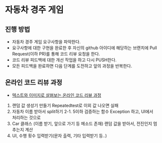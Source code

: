 # 자동차 경주 게임
## 진행 방법
* 자동차 경주 게임 요구사항을 파악한다.
* 요구사항에 대한 구현을 완료한 후 자신의 github 아이디에 해당하는 브랜치에 Pull Request(이하 PR)를 통해 코드 리뷰 요청을 한다.
* 코드 리뷰 피드백에 대한 개선 작업을 하고 다시 PUSH한다.
* 모든 피드백을 완료하면 다음 단계를 도전하고 앞의 과정을 반복한다.

## 온라인 코드 리뷰 과정
* [텍스트와 이미지로 살펴보는 온라인 코드 리뷰 과정](https://github.com/next-step/nextstep-docs/tree/master/codereview)

1. 랜덤 값 생성기 만들기
Repeatedtest로 이외 값 나오면 실패
2. 자동차 이름 받아서 split하기
2-1. 5이하 검증하는 함수
Exception 하고, UI에서 처리하는 것으로
3. Car 클래스 (이름 받기, 앞으로 가기 등 메소드 존재)
랜덤 값을 받아서, 전진인지 멈추는지 계산
4. UI, 수행 횟수 입력받기(문자 출력, 기타 입력받기 등..)
